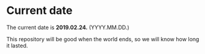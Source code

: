 # Current date

The current date is **2019.02.24.** (YYYY.MM.DD.)

This repository will be good when the world ends, so we will know how long it lasted.